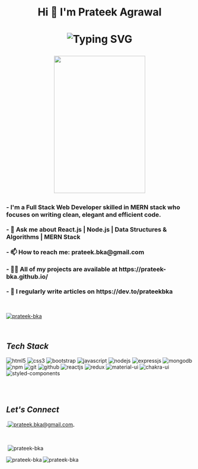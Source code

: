 <!----------------------------------- Heading Section ------------------------------------>
<h1 align="center">
    Hi 👋 I'm Prateek Agrawal
    <h1 align='center'>
    <img  src='https://readme-typing-svg.demolab.com/?font=Fira+Code&size=24&duration=4000&pause=1000&color=blue&background=FFFFFF00&width=500&height=51&lines=Full+Stack+Web+Developer;Rising+Mern+Developer;Always+Learning+New+Things' alt="Typing SVG"/>
<!--         [![Typing SVG](https://readme-typing-svg.demolab.com?font=Montserrat&weight=600&size=27&pause=1000&color=352A91&background=D2C7BA00&center=true&vCenter=true&multiline=true&width=550&lines=Hi+%F0%9F%91%8B+I'm+Prateek+Agrawal;Full+Stack+Web+Developer;React+JS+%7C+Express+JS+%7C+MongoDB+%7C+Node+JS;HTML+%7C+CSS+%7C+Javascript)](https://git.io/typing-svg) -->
   
   <img 
src="https://camo.githubusercontent.com/3c71cd667843b03dec7f3fc08e01b60675050b75cfac4a7b496c85492a0996e5/68747470733a2f2f692e70696e696d672e636f6d2f6f726967696e616c732f39312f36622f31632f39313662316330623937383861643837623963636466633731626264616466332e676966" width="70%" height="370px"/>
   
  
    
</h1>

<!----------------------------------- About Section ------------------------------------>

<h3>
     - I'm a Full Stack Web Developer skilled in MERN stack who focuses on writing clean, elegant and efficient code.
     <br />
     <br />
     - 💬 Ask me about React.js | Node.js | Data Structures & Algorithms | MERN Stack
     <br />
     <br />
     - 📫 How to reach me: prateek.bka@gmail.com
     <br />
     <br />
     - 👨‍💻 All of my projects are available at https://prateek-bka.github.io/
     <br />
     <br />
     - 📝 I regularly write articles on https://dev.to/prateekbka

</h3>

<br>
<p align="left"> <a href="https://github.com/ryo-ma/github-profile-trophy"><img src="https://github-profile-trophy.vercel.app/?username=prateek-bka" alt="prateek-bka" /></a> </p>

<!----------------------------------- Profile View Section ------------------------------------>

<br>

<!----------------------------------- Tech Stack Section ------------------------------------>

<h2><i>Tech Stack</i></h2>

<p>
    <img src="https://img.shields.io/badge/HTML5-E34F26?style=for-the-badge&logo=html5&logoColor=white" alt="html5" />
    <img src="https://img.shields.io/badge/CSS3-1572B6?style=for-the-badge&logo=css3&logoColor=white" alt="css3" />
    <img src="https://img.shields.io/badge/Bootstrap-563D7C?style=for-the-badge&logo=bootstrap&logoColor=white" alt="bootstrap" />
    <img src="https://img.shields.io/badge/JavaScript-323330?style=for-the-badge&logo=javascript&logoColor=F7DF1E" alt="javascript" />
    <img src="https://img.shields.io/badge/Node.js-339933?style=for-the-badge&logo=nodedotjs&logoColor=white" alt="nodejs" />
    <img src="https://img.shields.io/badge/Express.js-000000?style=for-the-badge&logo=express&logoColor=white" alt="expressjs" />
    <img src="https://img.shields.io/badge/MongoDB-4EA94B?style=for-the-badge&logo=mongodb&logoColor=white" alt="mongodb" />
    <img src="https://img.shields.io/badge/npm-CB3837?style=for-the-badge&logo=npm&logoColor=white" alt="npm" />
    <img src="https://img.shields.io/badge/Git-f44d27?style=for-the-badge&logo=git&logoColor=white" alt="git" />
    <img src="https://img.shields.io/badge/GitHub-100000?style=for-the-badge&logo=github&logoColor=white" alt="github" />
    <img src="https://img.shields.io/badge/React-20232A?style=for-the-badge&logo=react&logoColor=61DAFB" alt="reactjs" />
    <img src="https://img.shields.io/badge/Redux-593D88?style=for-the-badge&logo=redux&logoColor=white" alt="redux" />
    <img src="https://img.shields.io/badge/Material%20UI-007FFF?style=for-the-badge&logo=mui&logoColor=white" alt="material-ui" />
    <img src="https://img.shields.io/badge/Chakra%20UI-3bc7bd?style=for-the-badge&logo=chakraui&logoColor=white" alt="chakra-ui" />
    <img src="https://img.shields.io/badge/styled--components-DB7093?style=for-the-badge&logo=styled-components&logoColor=white" alt="styled-components" />
</p>
<br>

<!----------------------------------- Project Section ------------------------------------>

<br>

<!----------------------------------- Social Media Links Section ------------------------------------>

<h2><i>Let's Connect</i></h2>

<p align="left">
    <a href="https://linkedin.com/in/prateekbka">
        <img align="center" src="https://img.shields.io/badge/LinkedIn-0077B5?style=for-the-badge&logo=linkedin&logoColor=white" alt="" />
    </a>
    <a title="prateek.bka@gmail.com" href="mailto:prateek.bka@gmail.com">
        <img align="center" src="https://img.shields.io/badge/Gmail-D14836?style=for-the-badge&logo=gmail&logoColor=white" alt="prateek.bka@gmail.com" />
    </a>
    <a href="https://prateek-bka.github.io/">
        <img align="center" src="https://img.shields.io/badge/website-000000?style=for-the-badge&logo=About.me&logoColor=white" alt="" />
    </a>

</p>
<br>

<!----------------------------------- GitHub Stats Section ------------------------------------>

<p>&nbsp;<img align="center" src="https://github-readme-stats.vercel.app/api?username=prateek-bka&show_icons=true&theme=dark&locale=en" alt="prateek-bka" /></p>

<p><img align="left" src="https://github-readme-stats.vercel.app/api/top-langs?username=prateek-bka&show_icons=true&theme=dark&locale=en&layout=compact" alt="prateek-bka" /></p>



<p><img align="center" src="https://github-readme-streak-stats.herokuapp.com/?user=prateek-bka&theme=dark" alt="prateek-bka" /></p>
